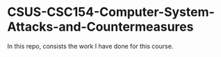 # CSUS-CSC154-Computer-System-Attacks-and-Countermeasures
In this repo, consists the work I have done for this course. 
